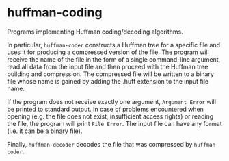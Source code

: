# huffman-coding
Programs implementing Huffman coding/decoding algorithms.

In particular, `huffman-coder` constructs a Huffman tree for a specific file and uses it for producing a compressed version of the file. The program will receive the name of the file in the form of a single command-line argument, read all data from the input file and then proceed with the Huffman tree building and compression. The compressed file will be written to a binary file whose name is gained by adding the .huff extension to the input file name. 

If the program does not receive exactly one argument, `Argument Error` will be printed to standard output. In case of problems encountered when opening (e.g. the file does not exist, insufficient access rights) or reading the file, the program will print `File Error`. The input file can have any format (i.e. it can be a binary file).

Finally, `huffman-decoder` decodes the file that was compressed by `huffman-coder`.
